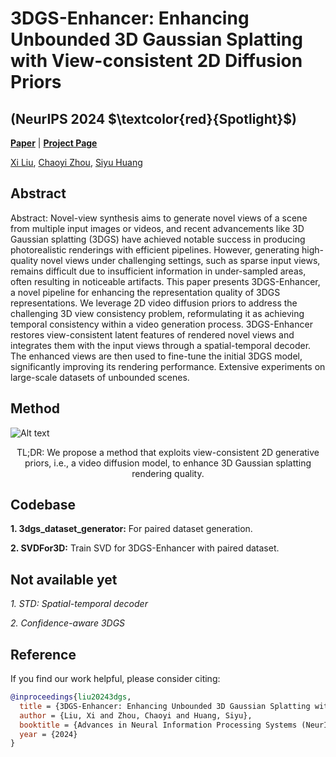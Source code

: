# 3DGS-Enhancer: Enhancing Unbounded 3D Gaussian Splatting with View-consistent 2D Diffusion Priors 
## (NeurIPS 2024 $\textcolor{red}{Spotlight}$)
[**Paper**](https://arxiv.org/abs/2410.16266) | [**Project Page**](https://xiliu8006.github.io/3DGS-Enhancer-project/)

[Xi Liu](https://xiliu8006.github.io/), [Chaoyi Zhou](https://chaoyizh.github.io/chaoyizh-home-page/), [Siyu Huang](https://siyuhuang.github.io/#)

## Abstract
Abstract: Novel-view synthesis aims to generate novel views of a scene from multiple input images or videos, and recent advancements like 3D Gaussian splatting (3DGS) have achieved notable success in producing photorealistic renderings with efficient pipelines. However, generating high-quality novel views under challenging settings, such as sparse input views, remains difficult due to insufficient information in under-sampled areas, often resulting in noticeable artifacts. This paper presents 3DGS-Enhancer, a novel pipeline for enhancing the representation quality of 3DGS representations. We leverage 2D video diffusion priors to address the challenging 3D view consistency problem, reformulating it as achieving temporal consistency within a video generation process. 3DGS-Enhancer restores view-consistent latent features of rendered novel views and integrates them with the input views through a spatial-temporal decoder. The enhanced views are then used to fine-tune the initial 3DGS model, significantly improving its rendering performance. Extensive experiments on large-scale datasets of unbounded scenes.

## Method
![Alt text](./assets/pipeline.png)

<p align="center"> TL;DR: We propose a method that exploits view-consistent 2D generative priors, i.e., a video diffusion model, to enhance 3D Gaussian splatting rendering quality.</p>

<!-- <video controls>
  <source src="./assets/3DGS-Enhancer.mp4" type="video/mp4">
  Your browser does not support the video tag.
</video> -->

## Codebase
**1. 3dgs_dataset_generator:** For paired dataset generation. 

**2. SVDFor3D:** Train SVD for 3DGS-Enhancer with paired dataset. 

## Not available yet
*1. STD: Spatial-temporal decoder*

*2. Confidence-aware 3DGS*

## Reference
If you find our work helpful, please consider citing:

```bibtex
@inproceedings{liu20243dgs,
  title = {3DGS-Enhancer: Enhancing Unbounded 3D Gaussian Splatting with View-Consistent 2D Diffusion Priors},
  author = {Liu, Xi and Zhou, Chaoyi and Huang, Siyu},
  booktitle = {Advances in Neural Information Processing Systems (NeurIPS)},
  year = {2024}
}

